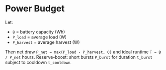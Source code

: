 # Power Budget

Let:
- `B` = battery capacity (Wh)
- `P_load` = average load (W)
- `P_harvest` = average harvest (W)

Then net draw `P_net = max(P_load - P_harvest, 0)` and ideal runtime `T = B / P_net` hours.
Reserve-boost: short bursts `P_burst` for duration `t_burst` subject to cooldown `t_cooldown`.
